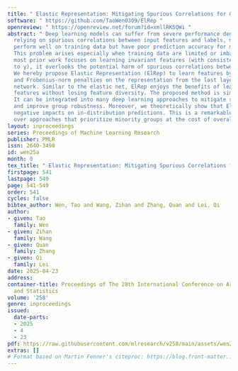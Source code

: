 ```yaml
---
title: " Elastic Representation: Mitigating Spurious Correlations for Group Robustness "
software: " https://github.com/TaoWen0309/ElRep "
openreview: " https://openreview.net/forum?id=xmllRK5QWi "
abstract: " Deep learning models can suffer from severe performance degradation when
  relying on spurious correlations between input features and labels, making the models
  perform well on training data but have poor prediction accuracy for minority groups.
  This problem arises especially when training data are limited or imbalanced. While
  most prior work focuses on learning invariant features (with consistent correlations
  to y), it overlooks the potential harm of spurious correlations between features.
  We hereby propose Elastic Representation (ElRep) to learn features by imposing Nuclear-
  and Frobenius-norm penalties on the representation from the last layer of a neural
  network. Similar to the elastic net, ElRep enjoys the benefits of learning important
  features without losing feature diversity. The proposed method is simple yet effective.
  It can be integrated into many deep learning approaches to mitigate spurious correlations
  and improve group robustness. Moreover, we theoretically show that ElRep has minimum
  negative impacts on in-distribution predictions. This is a remarkable advantage
  over approaches that prioritize minority groups at the cost of overall performance. "
layout: inproceedings
series: Proceedings of Machine Learning Research
publisher: PMLR
issn: 2640-3498
id: wen25a
month: 0
tex_title: " Elastic Representation: Mitigating Spurious Correlations for Group Robustness "
firstpage: 541
lastpage: 549
page: 541-549
order: 541
cycles: false
bibtex_author: Wen, Tao and Wang, Zihan and Zhang, Quan and Lei, Qi
author:
- given: Tao
  family: Wen
- given: Zihan
  family: Wang
- given: Quan
  family: Zhang
- given: Qi
  family: Lei
date: 2025-04-23
address:
container-title: Proceedings of The 28th International Conference on Artificial Intelligence
  and Statistics
volume: '258'
genre: inproceedings
issued:
  date-parts:
  - 2025
  - 4
  - 23
pdf: https://raw.githubusercontent.com/mlresearch/v258/main/assets/wen25a/wen25a.pdf
extras: []
# Format based on Martin Fenner's citeproc: https://blog.front-matter.io/posts/citeproc-yaml-for-bibliographies/
---
```

